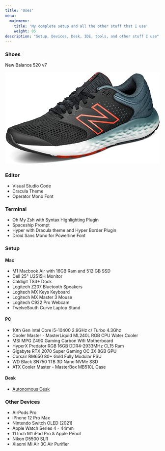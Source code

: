 ```yaml
---
title: 'Uses'
menu:
  mainmenu:
    title: 'My complete setup and all the other stuff that I use'
    weight: 05
description: "Setup, Devices, Desk, IDE, tools, and other stuff I use"
---
```


### Shoes

New Balance 520 v7

![New Balance 520 v7](/assets/images/new-balance-520-v2.jpg)
### Editor

- Visual Studio Code
- Dracula Theme
- Operator Mono Font

### Terminal

- Oh My Zsh with Syntax Highlighting Plugin
- Spaceship Prompt
- Hyper with Dracula theme and Hyper Border Plugin
- Droid Sans Mono for Powerline Font
### Setup

#### Mac

- M1 Macbook Air with 16GB Ram and 512 GB SSD
- Dell 25" U2515H Monitor
- Caldigit TS3+ Dock
- Logitech Z207 Bluetooth Speakers
- Logitech MX Keys Keyboard
- Logitech MX Master 3 Mouse
- Logitech C922 Pro Webcam
- TwelveSouth Curve Laptop Stand

#### PC

- 10th Gen Intel Core i5-10400 2.9GHz c/ Turbo 4.3Ghz
- Cooler Master - MasterLiquid ML240L RGB CPU Water Cooler
- MSI MPG Z490 Gaming Carbon Wifi Motherboard
- HyperX Predator RGB 16GB DDR4-2933MHz CL15 Ram
- Gigabyte RTX 2070 Super Gaming OC 3X 8GB GPU
- Corsair RM650 80+ Gold Fully Modular PSU
- WD Black SN750 1TB 3D Nano NVMe SSD
- ATX Cooler Master - MasterBox MB510L Case

#### Desk

- [Autonomous Desk](https://rb.gy/ppokil)
### Other Devices

- AirPods Pro
- iPhone 12 Pro Max
- Nintendo Switch OLED (2021)
- Apple Watch Series 4 - 44mm
- 11 Inch M1 iPad Pro & Apple Pencil
- Nikon D5500 SLR
- Xiaomi Mi Air 3C Air Purifier